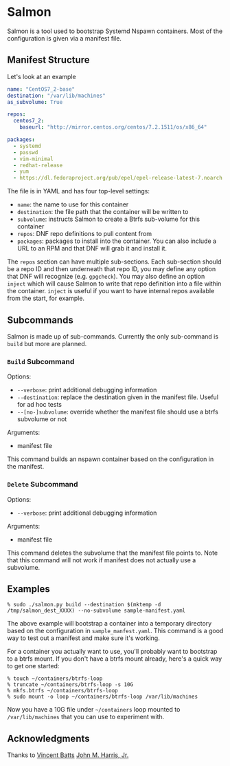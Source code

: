 # Salmon

Salmon is a tool used to bootstrap Systemd Nspawn containers.  Most of the
configuration is given via a manifest file.

## Manifest Structure

Let's look at an example

```yaml
name: "CentOS7_2-base"
destination: "/var/lib/machines"
as_subvolume: True

repos:
  centos7_2:
    baseurl: "http://mirror.centos.org/centos/7.2.1511/os/x86_64"

packages:
  - systemd
  - passwd
  - vim-minimal
  - redhat-release
  - yum
  - https://dl.fedoraproject.org/pub/epel/epel-release-latest-7.noarch.rpm
```

The file is in YAML and has four top-level settings:

* `name`: the name to use for this container
* `destination`: the file path that the container will be written to
* `subvolume`: instructs Salmon to create a Btrfs sub-volume for this
  container
* `repos`: DNF repo definitions to pull content from
* `packages`: packages to install into the container.  You can also include a
  URL to an RPM and that DNF will grab it and install it.

The `repos` section can have multiple sub-sections.  Each sub-section should be 
a repo ID and then underneath that repo ID, you may define any option that DNF
will recognize (e.g. `gpgcheck`).  You may also define an option `inject` which
will cause Salmon to write that repo definition into a file within the
container.  `inject` is useful if you want to have internal repos available from
the start, for example.

## Subcommands

Salmon is made up of sub-commands.  Currently the only sub-command is `build`
but more are planned.

### `Build` Subcommand

Options: 

* `--verbose`: print additional debugging information
* `--destination`: replace the destination given in the manifest file.  Useful
  for ad hoc tests
* `--[no-]subvolume`: override whether the manifest file should use a btrfs
  subvolume or not

Arguments:

* manifest file

This command builds an nspawn container based on the configuration in the
manifest.

### `Delete` Subcommand

Options:

* `--verbose`: print additional debugging information

Arguments:

* manifest file

This command deletes the subvolume that the manifest file points to.  Note that
this command will not work if manifest does not actually use a subvolume.

## Examples

```
% sudo ./salmon.py build --destination $(mktemp -d /tmp/salmon_dest_XXXX) --no-subvolume sample-manifest.yaml
```

The above example will bootstrap a container into a temporary directory based on
the configuration in `sample_manfest.yaml`.  This command is a good way to test
out a manifest and make sure it's working.

For a container you actually want to use, you'll probably want to bootstrap to a
btrfs mount.  If you don't have a btrfs mount already, here's a quick way to get
one started:

```
% touch ~/containers/btrfs-loop
% truncate ~/containers/btrfs-loop -s 10G
% mkfs.btrfs ~/containers/btrfs-loop
% sudo mount -o loop ~/containers/btrfs-loop /var/lib/machines
```

Now you have a 10G file under `~/containers` loop mounted to `/var/lib/machines`
that you can use to experiment with.

## Acknowledgments

Thanks to [Vincent Batts](http://www.hashbangbash.com)
[John M. Harris, Jr.](https://fedoramagazine.org/container-technologies-fedora-systemd-nspawn/)
